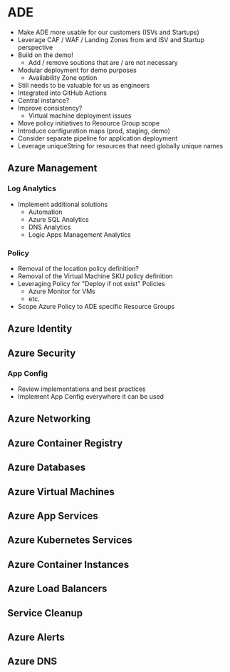 # ADE

- Make ADE more usable for our customers (ISVs and Startups)
- Leverage CAF / WAF / Landing Zones from and ISV and Startup perspective
- Build on the demo!
  - Add / remove soutions that are / are not necessary
- Modular deployment for demo purposes
  - Availability Zone option
- Still needs to be valuable for us as engineers
- Integrated into GitHub Actions
- Central instance?
- Improve consistency?
  - Virtual machine deployment issues
- Move policy initiatives to Resource Group scope
- Introduce configuration maps (prod, staging, demo)
- Consider separate pipeline for application deployment
- Leverage uniqueString for resources that need globally unique names

## Azure Management

### Log Analytics

- Implement additional solutions
  - Automation
  - Azure SQL Analytics
  - DNS Analytics
  - Logic Apps Management Analytics

### Policy

- Removal of the location policy definition?
- Removal of the Virtual Machine SKU policy definition
- Leveraging Policy for "Deploy if not exist" Policies
  - Azure Monitor for VMs
  - etc.
- Scope Azure Policy to ADE specific Resource Groups

## Azure Identity

## Azure Security

### App Config

- Review implementations and best practices
- Implement App Config everywhere it can be used

## Azure Networking

## Azure Container Registry

## Azure Databases

## Azure Virtual Machines

## Azure App Services

## Azure Kubernetes Services

## Azure Container Instances

## Azure Load Balancers

## Service Cleanup

## Azure Alerts

## Azure DNS

